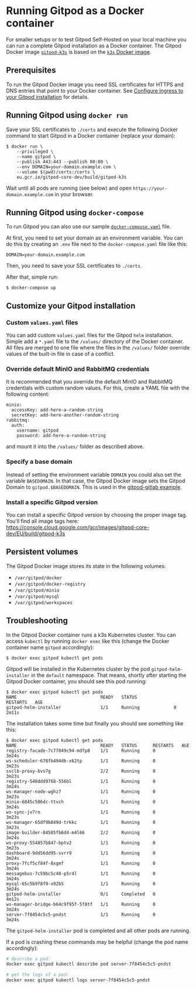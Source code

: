 # Running Gitpod as a Docker container

For smaller setups or to test Gitpod Self-Hosted on your local machine you can run a complete Gitpod installation as a Docker container. The Gitpod Docker image [`gitpod-k3s`](https://console.cloud.google.com/gcr/images/gitpod-core-dev/EU/build/gitpod-k3s) is based on the [`k3s` Docker image](https://hub.docker.com/r/rancher/k3s).

## Prerequisites

To run the Gitpod Docker image you need SSL certificates for HTTPS and DNS entries that point to your Docker container. See [Configure Ingress to your Gitpod installation](https://www.gitpod.io/docs/self-hosted/latest/install/configure-ingress) for details.

## Running Gitpod using `docker run`

Save your SSL certificates to `./certs` and execute the following Docker command to start Gitpod in a Docker container (replace your domain):

```
$ docker run \
    --privileged \
    --name gitpod \
    --publish 443:443 --publish 80:80 \
    --env DOMAIN=your-domain.example.com \
    --volume $(pwd)/certs:/certs \
    eu.gcr.io/gitpod-core-dev/build/gitpod-k3s
```

Wait until all pods are running (see below) and open `https://your-domain.example.com` in your browser.

## Running Gitpod using `docker-compose`

To run Gitpod you can also use our sample [`docker-compose.yaml`](./examples/gitpod/docker-compose.yaml) file.

At first, you need to set your domain as an environment variable. You can do this by creating an `.env` file next to the `docker-compose.yaml` file like this:

```
DOMAIN=your-domain.example.com
```

Then, you need to save your SSL certificates to `./certs`.

After that, simple run:

```
$ docker-compose up
```

## Customize your Gitpod installation

### Custom `values.yaml` files

You can add custom `values.yaml` files for the Gitpod `helm` installation. Simple add a `*.yaml` file to the `/values/` directory of the Docker container. All files are merged to one file where the files in the `/values/` folder override values of the built-in file in case of a conflict.

### Override default MinIO and RabbitMQ credentials

It is recommended that you override the default MinIO and RabbitMQ credentials with custom random values. For this, create a YAML file with the following content:

```
minio:
  accessKey: add-here-a-random-string
  secretKey: add-here-another-random-string
rabbitmq:
  auth:
    username: gitpod
    password: add-here-a-random-string
```

and mount it into the `/values/` folder as described above.

### Specify a base domain

Instead of setting the environment variable `DOMAIN` you could also set the variable `BASEDOMAIN`. In that case, the Gitpod Docker image sets the Gitpod Domain to `gitpod.$BASEDOMAIN`. This is used in the [gitpod-gitlab example](./examples/gitpod-gitlab/docker-compose.yaml).

### Install a specific Gitpod version

You can install a specific Gitpod version by choosing the proper image tag. You'll find all image tags here: https://console.cloud.google.com/gcr/images/gitpod-core-dev/EU/build/gitpod-k3s

## Persistent volumes

The Gitpod Docker image stores its state in the following volumes:

- `/var/gitpod/docker`
- `/var/gitpod/docker-registry`
- `/var/gitpod/minio`
- `/var/gitpod/mysql`
- `/var/gitpod/workspaces`

## Troubleshooting

In the Gitpod Docker container runs a k3s Kubernetes cluster. You can access `kubectl` by running `docker exec` like this (change the Docker container name `gitpod` accordingly):

```
$ docker exec gitpod kubectl get pods
```

Gitpod will be installed in the Kubernetes cluster by the pod `gitpod-helm-installer` in the `default` namespace. That means, shortly after starting the Gitpod Docker container, you should see this pod running:

```
$ docker exec gitpod kubectl get pods
NAME                                READY   STATUS              RESTARTS   AGE
gitpod-helm-installer               1/1     Running             0          2m11s
```

The installation takes some time but finally you should see something like this:

```
$ docker exec gitpod kubectl get pods
NAME                                READY   STATUS      RESTARTS   AGE
registry-facade-7c77849c94-mdfp8    1/1     Running     0          3m24s
ws-scheduler-678fb494db-x62tp       1/1     Running     0          3m23s
svclb-proxy-bvs7g                   2/2     Running     0          3m23s
registry-548ddd9768-556bl           1/1     Running     0          3m24s
ws-manager-node-wghz7               1/1     Running     0          3m23s
minio-6845c586dc-ttvch              1/1     Running     0          3m24s
ws-sync-jv7rn                       1/1     Running     0          3m23s
ws-manager-65df9b849d-trkkc         1/1     Running     0          3m23s
image-builder-84585fb6d4-m4l66      2/2     Running     0          3m24s
ws-proxy-554857b847-bptv2           1/1     Running     0          3m23s
dashboard-9dd56dd95-svrr9           1/1     Running     0          3m24s
proxy-7fcf5cf84f-8xgmf              1/1     Running     0          3m24s
messagebus-7c59bc5c48-p5r4l         1/1     Running     0          3m24s
mysql-65c5b9f8f9-x92b5              1/1     Running     0          3m24s
gitpod-helm-installer               0/1     Completed   0          4m12s
ws-manager-bridge-b64c9f95f-5f8tf   1/1     Running     0          3m24s
server-7f8454c5c5-pndst             1/1     Running     0          3m24s
```

The `gitpod-helm-installer` pod is completed and all other pods are running.

If a pod is crashing these commands may be helpful (change the pod name accordingly):

```bash
# describe a pod:
docker exec gitpod kubectl describe pod server-7f8454c5c5-pndst

# get the logs of a pod:
docker exec gitpod kubectl logs server-7f8454c5c5-pndst
```
